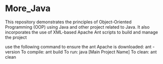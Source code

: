 # More_Java
This repository demonstrates the principles of Object-Oriented Programming (OOP) using Java and other project related to Java. 
It also incorporates the use of XML-based Apache Ant scripts to build and manage the project

use the following command to ensure the ant Apache is downloaded: ant -version
To compile:
  ant build
To run:
  java [Main Project Name]
To clean:
  ant clean
